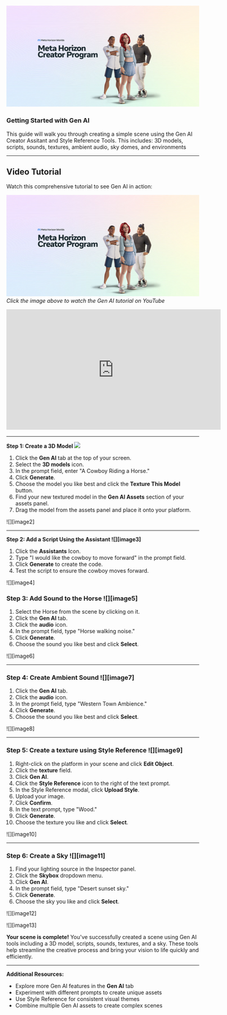 <img src="../../images/gen-ai-tutorial-cover.png" alt="Gen AI Tutorial Cover">

### **Getting Started with Gen AI**  

This guide will walk you through creating a simple scene using the Gen AI Creator Assitant and Style Reference Tools. This includes: 3D models, scripts, sounds, textures, ambient audio, sky domes, and environments

---

## Video Tutorial

Watch this comprehensive tutorial to see Gen AI in action:

[![Gen AI Tutorial](../../images/gen-ai-tutorial-cover.png)](https://youtu.be/gaBi6tnIwQ0)
*Click the image above to watch the Gen AI tutorial on YouTube*

<iframe width="560" height="315" src="https://www.youtube.com/embed/gaBi6tnIwQ0" title="YouTube video player" frameborder="0" allow="accelerometer; autoplay; clipboard-write; encrypted-media; gyroscope; picture-in-picture; web-share" referrerpolicy="strict-origin-when-cross-origin" allowfullscreen></iframe>

---

**Step 1: Create a 3D Model  ![][image1]**

1. Click the **Gen AI** tab at the top of your screen.  
2. Select the **3D models** icon.  
3. In the prompt field, enter "A Cowboy Riding a Horse."  
4. Click **Generate**.  
5. Choose the model you like best and click the **Texture This Model** button.  
6. Find your new textured model in the **Gen AI Assets** section of your assets panel.  
7. Drag the model from the assets panel and place it onto your platform.

![][image2]

---

**Step 2: Add a Script Using the Assistant  ![][image3]**

1. Click the **Assistants** Icon.   
2. Type "I would like the cowboy to move forward" in the prompt field.  
3. Click **Generate** to create the code.  
4. Test the script to ensure the cowboy moves forward.

![][image4]

### **Step 3: Add Sound to the Horse  ![][image5]**

1. Select the Horse from the scene by clicking on it.  
2. Click the **Gen AI** tab.  
3. Click the **audio** icon.  
4. In the prompt field, type "Horse walking noise."  
5. Click **Generate**.  
6. Choose the sound you like best and click **Select**.

![][image6]

---

### **Step 4: Create Ambient Sound ![][image7]**

1. Click the **Gen AI** tab.  
2. Click the **audio** icon.  
3. In the prompt field, type "Western Town Ambience."  
4. Click **Generate**.  
5. Choose the sound you like best and click **Select**.

![][image8]

---

### **Step 5: Create a texture using Style Reference ![][image9]**

1. Right-click on the platform in your scene and click **Edit Object**.  
2. Click the **texture** field.  
3. Click **Gen AI**.  
4. Click the **Style Reference** icon to the right of the text prompt.  
5. In the Style Reference modal, click **Upload Style**.  
6. Upload your image.  
7. Click **Confirm**.  
8. In the text prompt, type "Wood."  
9. Click **Generate**.  
10. Choose the texture you like and click **Select**.

![][image10]

---

### **Step 6: Create a Sky  ![][image11]**

1. Find your lighting source in the Inspector panel.  
2. Click the **Skybox** dropdown menu.  
3. Click **Gen AI**.  
4. In the prompt field, type "Desert sunset sky."  
5. Click **Generate**.  
6. Choose the sky you like and click **Select**.

![][image12]

![][image13]

**Your scene is complete!** You've successfully created a scene using Gen AI tools including a 3D model, scripts, sounds, textures, and a sky. These tools help streamline the creative process and bring your vision to life quickly and efficiently.

---

**Additional Resources:**

- Explore more Gen AI features in the **Gen AI** tab
- Experiment with different prompts to create unique assets
- Use Style Reference for consistent visual themes
- Combine multiple Gen AI assets to create complex scenes

[image1]: <data:image/png;base64,iVBORw0KGgoAAAANSUhEUgAAACoAAAAZCAIAAADITysPAAAC1UlEQVR4XsWVz2sTQRTHmzaCtUhPgjcRVCh48yBIT/oHqAdvPVSy2dBWwRoQRVAr/qyIRQtqW3uQUiqlFbUoaQ+pYKWltqaNJm2T3ewm2SS7zW6Tzf64Obtdgr7Jj82lPj6H/c68mTfv7bzdhgaC+Z9AvctAbZtGgmnvZQ93wfH6gNo2gxOJHVn7uSE5Lm7hs3aB2h5tl2mWV/SiTS1ITW7oYBeo7bGykTVjI8vlVe9AEvexBdQ2GP2UNgP...[trimmed for brevity]...>